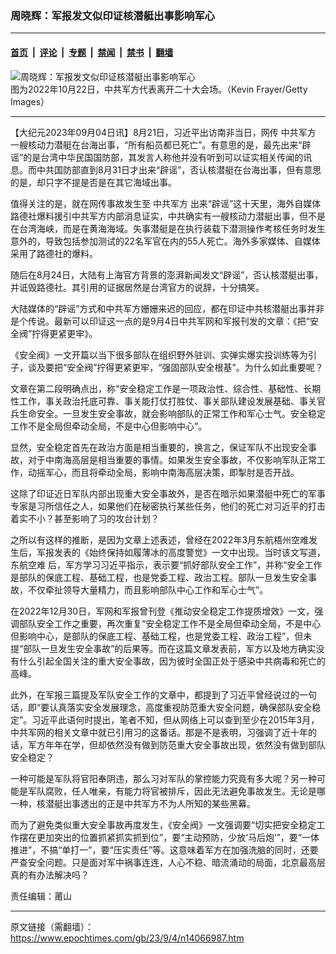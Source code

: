 ### 周晓辉：军报发文似印证核潜艇出事影响军心

---

#### [首页](../../../..?n14066987) &nbsp;|&nbsp; [评论](../../../../../epoch-comment?n14066987) &nbsp;|&nbsp; [专题](../../../../../epoch-special?n14066987) &nbsp;|&nbsp; [禁闻](../../../../../epoch-news?n14066987) &nbsp;|&nbsp; [禁书](../../../../../books?n14066987) &nbsp;|&nbsp; [翻墙](https://github.com/gfw-breaker/nogfw/blob/master/README.md?n14066987)


<div><img alt="周晓辉：军报发文似印证核潜艇出事影响军心" class="attachment-djy_600_400 size-djy_600_400 wp-post-image" src="https://i.epochtimes.com/assets/uploads/2023/06/id14023721-4d0a1aedb2f56db3079bcea00731a475@1200x1200.jpg"/>
<div class="caption">
 图为2022年10月22日，中共军方代表离开二十大会场。（Kevin Frayer/Getty Images）
</div></div><hr/><div class="post_content" id="artbody" itemprop="articleBody">
 <!-- article content begin -->
 <p>
  【大纪元2023年09月04日讯】8月21日，习近平出访南非当日，网传
  <ok href="https://www.epochtimes.com/gb/tag/%E4%B8%AD%E5%85%B1%E5%86%9B%E6%96%B9.html">
   中共军方
  </ok>
  一艘核动力潜艇在台海出事，“所有船员都已死亡”。有意思的是，最先出来“辟谣”的是台湾中华民国国防部，其发言人称他并没有听到可以证实相关传闻的讯息。而中共国防部直到8月31日才出来“辟谣”，否认核潜艇在台海出事，但有意思的是，却只字不提是否是在其它海域出事。
 </p>
 <p>
  值得关注的是，就在网传事故发生至
  <ok href="https://www.epochtimes.com/gb/tag/%E4%B8%AD%E5%85%B1%E5%86%9B%E6%96%B9.html">
   中共军方
  </ok>
  出来“辟谣”这十天里，海外自媒体路德社爆料援引中共军方内部消息证实，中共确实有一艘核动力潜艇出事，但不是在台湾海峡，而是在黄海海域。失事潜艇是在执行装载下潜测操作考核任务时发生意外的，导致包括参加测试的22名军官在内的55人死亡。海外多家媒体、自媒体采用了路德社的爆料。
 </p>
 <p>
  随后在8月24日，大陆有上海官方背景的澎湃新闻发文“辟谣”，否认核潜艇出事，并诋毁路德社。其引用的证据居然是台湾官方的说辞，十分搞笑。
 </p>
 <p>
  大陆媒体的“辟谣”方式和中共军方姗姗来迟的回应，都在印证中共核潜艇出事并非是个传说。最新可以印证这一点的是9月4日中共军网和军报刊发的文章：《把“安全阀”拧得更紧更牢》。
 </p>
 <p>
  《安全阀》一文开篇以当下很多部队在组织野外驻训、实弹实爆实投训练等为引子，谈及要把“安全阀”拧得更紧更牢，“强固部队安全根基”。为什么如此重要呢？
 </p>
 <p>
  文章在第二段明确点出，称“安全稳定工作是一项政治性、综合性、基础性、长期性工作，事关政治托底可靠、事关能打仗打胜仗、事关部队建设发展基础、事关官兵生命安全。一旦发生安全事故，就会影响部队的正常工作和军心士气。安全稳定工作不是全局但牵动全局，不是中心但影响中心”。
 </p>
 <p>
  显然，安全稳定首先在政治方面是相当重要的，换言之，保证军队不出现安全事故，对于中南海高层是相当重要的事情。如果发生安全事故，不仅影响军队正常工作，动摇军心，而且将牵动全局，影响中南海高层决策，即掣肘是否开战。
 </p>
 <p>
  这除了印证近日军队内部出现重大安全事故外，是否在暗示如果潜艇中死亡的军事专家是习所信任之人，如果他们在秘密执行某些任务，他们的死亡对习近平的打击着实不小？甚至影响了习的攻台计划？
 </p>
 <p>
  之所以有这样的推断，是因为文章上述表述，曾经在2022年3月东航梧州空难发生后，军报发表的《始终保持如履薄冰的高度警觉》一文中出现。当时该文写道，
  <ok href="https://www.epochtimes.com/gb/tag/%E4%B8%9C%E8%88%AA%E7%A9%BA%E9%9A%BE.html">
   东航空难
  </ok>
  后，军方学习习近平指示，表示要“抓好部队安全工作”，并称“安全工作是部队的保底工程、基础工程，也是党委工程、政治工程。部队一旦发生安全事故，不仅牵扯领导大量精力，而且影响部队中心工作和军心士气”。
 </p>
 <p>
  在2022年12月30日，军网和军报曾刊登《推动安全稳定工作提质增效》一文，强调部队安全工作之重要，再次重复“安全稳定工作不是全局但牵动全局，不是中心但影响中心，是部队的保底工程、基础工程，也是党委工程、政治工程”，但未提“部队一旦发生安全事故”的后果等。而在这篇文章发表前，军方以及地方确实没有什么引起全国关注的重大安全事故，因为彼时全国正处于感染中共病毒和死亡的高峰。
 </p>
 <p>
  此外，在军报三篇提及军队安全工作的文章中，都提到了习近平曾经说过的一句话，即“要认真落实安全发展理念，高度重视防范重大安全问题，确保部队安全稳定”。习近平此语何时提出，笔者不知，但从网络上可以查到至少在2015年3月，中共军网的相关文章中就已引用习的这番话。那是不是表明，习强调了近十年的话，军方年年在学，但却依然没有做到防范重大安全事故出现，依然没有做到部队安全稳定？
 </p>
 <p>
  一种可能是军队将官阳奉阴违，那么习对军队的掌控能力究竟有多大呢？另一种可能是军队腐败，任人唯亲，有能力将官被排斥，因此无法避免事故发生。无论是哪一种，核潜艇出事透出的正是中共军方不为人所知的某些黑幕。
 </p>
 <p>
  而为了避免类似重大安全事故再度发生，《安全阀》一文强调要“切实把安全稳定工作摆在更加突出的位置抓紧抓实抓到位”，要“主动预防，少放‘马后炮’”，要“一体推进”，不搞“单打一”，要“压实责任”等。这意味着军方在加强洗脑的同时，还要严查安全问题。只是面对军中祸事连连，人心不稳、暗流涌动的局面，北京最高层真的有办法解决吗？
 </p>
 <p>
  责任编辑：莆山
 </p>
 <!-- article content end -->
 <div id="below_article_ad">
 </div>
</div>


---

原文链接（需翻墙）：https://www.epochtimes.com/gb/23/9/4/n14066987.htm